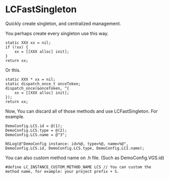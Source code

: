 # LCFastSingleton
Quickly create singleton, and centralized management.

You perhaps create every singleton use this way.

    static XXX xx = nil;
    if (!xx) {
        xx = [[XXX alloc] init];
    }
    return xx;
    
Or this.

    static XXX * xx = nil;
    static dispatch_once_t onceToken;
    dispatch_once(&onceToken, ^{
        xx = [[XXX alloc] init];
    });
    return xx;
    
Now, You can discard all of those methods and use LCFastSingleton.
For example.
    
    DemoConfig.LCS.id = @(1);
    DemoConfig.LCS.type = @(2);
    DemoConfig.LCS.name = @"3";
    
    NSLog(@"DemoConfig instance: id=%@, type=%@, name=%@", DemoConfig.LCS.id, DemoConfig.LCS.type, DemoConfig.LCI.name);
    
You can also custom method name on .h file. (Such as DemoConfig.VGS.id)
    
    #define LC_INSTANCE_CUSTOM_METHOD_NAME LCS // You can custom the method name, for example: your project prefix + S.

    
